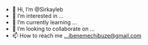 - 👋 Hi, I’m @Sirkayleb
- 👀 I’m interested in ...
- 🌱 I’m currently learning ...
- 💞️ I’m looking to collaborate on ...
- 📫 How to reach me ...ibenemechibuze@gmail.com

<!---
Sirkayleb/Sirkayleb is a ✨ special ✨ repository because its `README.md` (this file) appears on your GitHub profile.
You can click the Preview link to take a look at your changes.
--->
